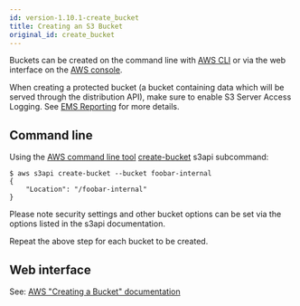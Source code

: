 ```yaml
---
id: version-1.10.1-create_bucket
title: Creating an S3 Bucket
original_id: create_bucket
---
```


Buckets can be created on the command line with [AWS CLI][cli] or via the web interface on the [AWS console][web].

When creating a protected bucket (a bucket containing data which will be
served through the distribution API), make sure to enable S3 Server Access
Logging. See [EMS Reporting](ems_reporting.md) for more details.


## Command line

Using the [AWS command line tool][cli] [create-bucket](https://docs.aws.amazon.com/cli/latest/reference/s3api/create-bucket.html) s3api subcommand:

```
$ aws s3api create-bucket --bucket foobar-internal
{
    "Location": "/foobar-internal"
}
```

Please note security settings and other bucket options can be set via the options listed in the s3api documentation.

Repeat the above step for each bucket to be created.


## Web interface

See: [AWS "Creating a Bucket" documentation][web]



[cli]: https://aws.amazon.com/cli/ "Amazon command line interface"
[web]: http://docs.aws.amazon.com/AmazonS3/latest/gsg/CreatingABucket.html "Amazon web console interface"
